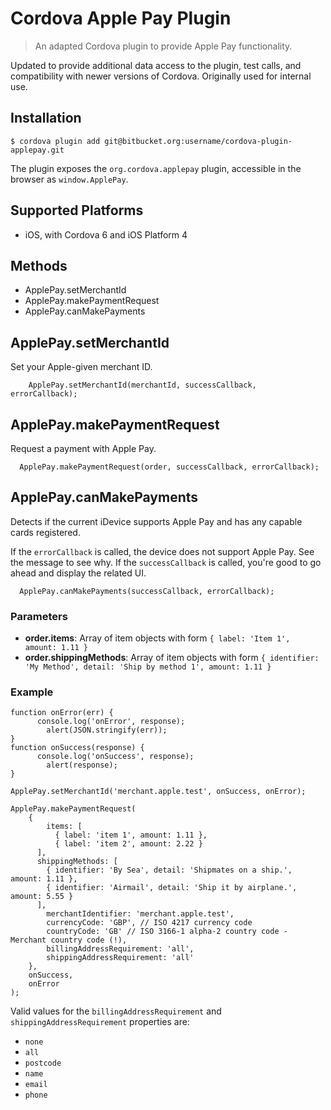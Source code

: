 # Cordova Apple Pay Plugin
> An adapted Cordova plugin to provide Apple Pay functionality.

Updated to provide additional data access to the plugin, test calls, and compatibility
with newer versions of Cordova.  Originally used for internal use.

## Installation
```
$ cordova plugin add git@bitbucket.org:username/cordova-plugin-applepay.git
```

The plugin exposes the `org.cordova.applepay` plugin, accessible in the browser as `window.ApplePay`.

## Supported Platforms

- iOS, with Cordova 6 and iOS Platform 4

## Methods

- ApplePay.setMerchantId
- ApplePay.makePaymentRequest
- ApplePay.canMakePayments

## ApplePay.setMerchantId
Set your Apple-given merchant ID.

```
	ApplePay.setMerchantId(merchantId, successCallback, errorCallback);
```

## ApplePay.makePaymentRequest
Request a payment with Apple Pay.

```
  ApplePay.makePaymentRequest(order, successCallback, errorCallback);
```

## ApplePay.canMakePayments
Detects if the current iDevice supports Apple Pay and has any capable cards registered.

If the `errorCallback` is called, the device does not support Apple Pay. See the message to see why.
If the `successCallback` is called, you're good to go ahead and display the related UI.

```
  ApplePay.canMakePayments(successCallback, errorCallback);
```

### Parameters

- __order.items__: Array of item objects with form `{ label: 'Item 1', amount: 1.11 }`
- __order.shippingMethods__: Array of item objects with form `{ identifier: 'My Method', detail: 'Ship by method 1', amount: 1.11 }`

### Example
```
function onError(err) {
	  console.log('onError', response);
		alert(JSON.stringify(err));
}
function onSuccess(response) {
	  console.log('onSuccess', response);
		alert(response);
}

ApplePay.setMerchantId('merchant.apple.test', onSuccess, onError);

ApplePay.makePaymentRequest(
	{
		items: [
	      { label: 'item 1', amount: 1.11 },
	      { label: 'item 2', amount: 2.22 }
	  ],
	  shippingMethods: [
	  	{ identifier: 'By Sea', detail: 'Shipmates on a ship.', amount: 1.11 },
	  	{ identifier: 'Airmail', detail: 'Ship it by airplane.', amount: 5.55 }
	  ],
		merchantIdentifier: 'merchant.apple.test',
		currencyCode: 'GBP', // ISO 4217 currency code
		countryCode: 'GB' // ISO 3166-1 alpha-2 country code - Merchant country code (!),
		billingAddressRequirement: 'all',
		shippingAddressRequirement: 'all'
	},
	onSuccess,
	onError
);
```

Valid values for the `billingAddressRequirement` and `shippingAddressRequirement` properties are:
 - `none`
 - `all`
 - `postcode`
 - `name`
 - `email`
 - `phone`
